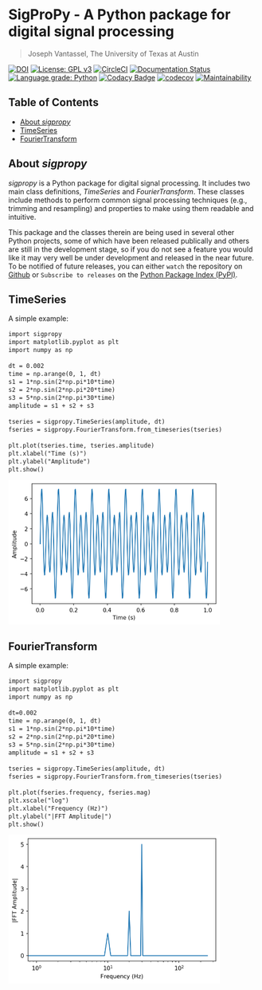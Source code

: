 # SigProPy - A Python package for digital signal processing

> Joseph Vantassel, The University of Texas at Austin

[![DOI](https://zenodo.org/badge/218571161.svg)](https://zenodo.org/badge/latestdoi/218571161)
[![License: GPL v3](https://img.shields.io/badge/License-GPLv3-blue.svg)](https://github.com/jpvantassel/sigpropy/blob/master/LICENSE.txt)
[![CircleCI](https://circleci.com/gh/jpvantassel/sigpropy.svg?style=svg)](https://circleci.com/gh/jpvantassel/sigpropy)
[![Documentation Status](https://readthedocs.org/projects/sigpropy/badge/?version=latest)](https://sigpropy.readthedocs.io/en/latest/?badge=latest)
[![Language grade: Python](https://img.shields.io/lgtm/grade/python/g/jpvantassel/sigpropy.svg?logo=lgtm&logoWidth=18)](https://lgtm.com/projects/g/jpvantassel/sigpropy/context:python)
[![Codacy Badge](https://api.codacy.com/project/badge/Grade/1a9c785e79214a0db457797f6d5f82f0)](https://www.codacy.com/manual/jpvantassel/sigpropy?utm_source=github.com&amp;utm_medium=referral&amp;utm_content=jpvantassel/sigpropy&amp;utm_campaign=Badge_Grade)
[![codecov](https://codecov.io/gh/jpvantassel/sigpropy/branch/master/graph/badge.svg)](https://codecov.io/gh/jpvantassel/sigpropy)
[![Maintainability](https://api.codeclimate.com/v1/badges/6a3d16f9a406a5367a67/maintainability)](https://codeclimate.com/github/jpvantassel/sigpropy/maintainability)

## Table of Contents

-   [About _sigpropy_](#About-sigpropy)
-   [TimeSeries](#TimeSeries)
-   [FourierTransform](#FourierTransform)

## About _sigpropy_

_sigpropy_ is a Python package for digital signal processing. It includes two
main class definitions, _TimeSeries_ and _FourierTransform_. These classes
include methods to perform common signal processing techniques (e.g., trimming
and resampling) and properties to make using them readable and intuitive.

This package and the classes therein are being used in several other
Python projects, some of which have been released publically and others are
still in the development stage, so if you do not see a feature you would like
it may very well be under development and released in the near future. To be
notified of future releases, you can either `watch` the repository on
[Github](https://github.com/jpvantassel/sigpropy) or
`Subscribe to releases` on the
[Python Package Index (PyPI)](https://pypi.org/project/sigpropy/).

## TimeSeries

A simple example:

```Python3
import sigpropy
import matplotlib.pyplot as plt
import numpy as np

dt = 0.002
time = np.arange(0, 1, dt)
s1 = 1*np.sin(2*np.pi*10*time)
s2 = 2*np.sin(2*np.pi*20*time)
s3 = 5*np.sin(2*np.pi*30*time)
amplitude = s1 + s2 + s3

tseries = sigpropy.TimeSeries(amplitude, dt)
fseries = sigpropy.FourierTransform.from_timeseries(tseries)

plt.plot(tseries.time, tseries.amplitude)
plt.xlabel("Time (s)")
plt.ylabel("Amplitude")
plt.show()
```

<img src="https://github.com/jpvantassel/sigpropy/blob/master/figs/example_tseries.png?raw=true" width="425">

## FourierTransform

A simple example:

```Python3
import sigpropy
import matplotlib.pyplot as plt
import numpy as np

dt=0.002
time = np.arange(0, 1, dt)
s1 = 1*np.sin(2*np.pi*10*time)
s2 = 2*np.sin(2*np.pi*20*time)
s3 = 5*np.sin(2*np.pi*30*time)
amplitude = s1 + s2 + s3

tseries = sigpropy.TimeSeries(amplitude, dt)
fseries = sigpropy.FourierTransform.from_timeseries(tseries)

plt.plot(fseries.frequency, fseries.mag)
plt.xscale("log")
plt.xlabel("Frequency (Hz)")
plt.ylabel("|FFT Amplitude|")
plt.show()
```

<img src="https://github.com/jpvantassel/sigpropy/blob/master/figs/example_fseries.png?raw=true" width="425">
